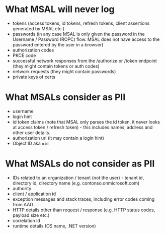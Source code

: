 # What MSAL will never log

- tokens (access tokens, id tokens, refresh tokens, client assertions generated by MSAL etc.)
- passwords (in any case MSAL is only given the password in the Username / Password (ROPC) flow. MSAL does not have access to the password entered by the user in a browser)
- authorization codes
- PKCE code
- successful network responses from the /authorize or /token endpoint (they might contain tokens or auth codes) 
- network requests (they might contain passwords)
- private keys of certs

# What MSALs consider as PII

- username
- login hint
- id token claims (note that MSAL only parses the id token, it never looks at access token / refresh token) - this includes names, address and other user details.
- authorization uri (it may contain a login hint)
- Object ID aka `oid`


# What MSALs do not consider as PII

- IDs related to an organization / tenant (not the user) - tenant id, directory id, directory name (e.g. contonso.onmicrosoft.com)
- authority 
- client / application id
- exception messages and stack traces, including error codes coming from AAD
- HTTP details other than request / response (e.g. HTTP status codes, payload size etc.)
- correlation id
- runtime details (OS name, .NET version)

